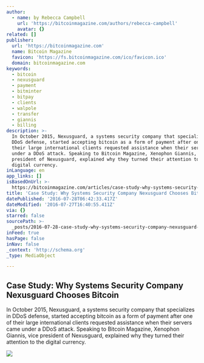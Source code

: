 ```yaml
---
author:
  - name: by Rebecca Campbell
    url: 'https://bitcoinmagazine.com/authors/rebecca-campbell'
    avatar: {}
related: []
publisher:
  url: 'https://bitcoinmagazine.com'
  name: Bitcoin Magazine
  favicon: 'https://fs.bitcoinmagazine.com/ico/favicon.ico'
  domain: bitcoinmagazine.com
keywords:
  - bitcoin
  - nexusguard
  - payment
  - bitminter
  - bitpay
  - clients
  - walpole
  - transfer
  - giannis
  - billing
description: >-
  In October 2015, Nexusguard, a systems security company that specializes in
  DDoS defense, started accepting bitcoin as a form of payment after one of
  their large international clients requested assistance when their servers came
  under a DDoS attack. Speaking to Bitcoin Magazine, Xenophon Giannis, vice
  president of Nexusguard, explained why they turned their attention to the
  digital currency.
inLanguage: en
app_links: []
isBasedOnUrl: >-
  https://bitcoinmagazine.com/articles/case-study-why-systems-security-company-nexusguard-chooses-bitcoin-1469632000
title: 'Case Study: Why Systems Security Company Nexusguard Chooses Bitcoin'
datePublished: '2016-07-28T06:42:33.417Z'
dateModified: '2016-07-27T16:40:55.411Z'
via: {}
starred: false
sourcePath: >-
  _posts/2016-07-28-case-study-why-systems-security-company-nexusguard-chooses.md
inFeed: true
hasPage: false
inNav: false
_context: 'http://schema.org'
_type: MediaObject

---
```

<article style=""><h1>Case Study: Why Systems Security Company Nexusguard Chooses Bitcoin</h1><p>In October 2015, Nexusguard, a systems security company that specializes in DDoS defense, started accepting bitcoin as a form of payment after one of their large international clients requested assistance when their servers came under a DDoS attack. Speaking to Bitcoin Magazine, Xenophon Giannis, vice president of Nexusguard, explained why they turned their attention to the digital currency.</p><img src="https://fs.bitcoinmagazine.com/img/articles/case-study-why-systems-security-company-nexusguard-chooses-bitcoin.jpg" /></article>